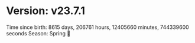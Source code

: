# Version: v23.7.1
Time since birth: 8615 days, 206761 hours, 12405660 minutes, 744339600 seconds
Season: Spring 🌸
